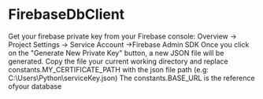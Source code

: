 # FirebaseDbClient
Get your firebase private key from your Firebase console: Overview -> Project Settings -> Service Account ->Firebase Admin SDK
Once you click on the "Generate New Private Key" button, a new JSON file will be generated. Copy the file your current working directory and replace constants.MY_CERTIFICATE_PATH with the json file path (e.g: C:\Users\Python\serviceKey.json)
The constants.BASE_URL is the reference ofyour database
